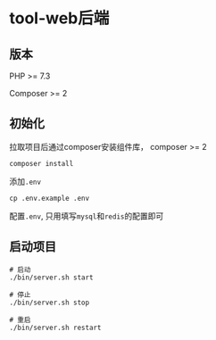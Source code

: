 # tool-web后端

## 版本

PHP >= 7.3

Composer >= 2

## 初始化

拉取项目后通过composer安装组件库， composer >= 2
``` 
composer install
```

添加`.env`
```
cp .env.example .env
```

配置`.env`, 只用填写`mysql`和`redis`的配置即可


## 启动项目

``` 
# 启动
./bin/server.sh start

# 停止
./bin/server.sh stop

# 重启
./bin/server.sh restart
```